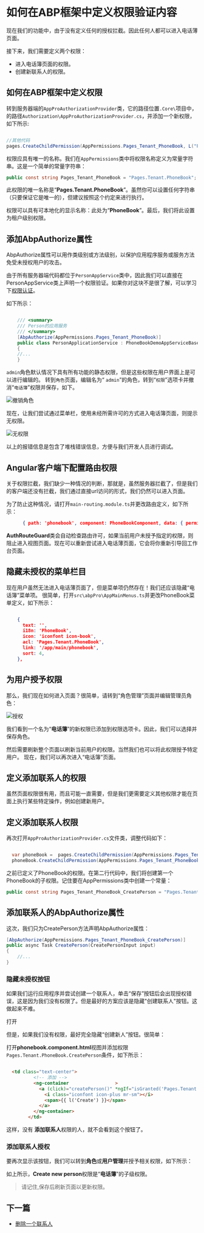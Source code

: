
# 如何在ABP框架中定义权限验证内容


现在我们的功能中，由于没有定义任何的授权拦截。因此任何人都可以进入电话薄页面。

接下来，我们需要定义两个权限：


 
- 进入电话簿页面的权限。
- 创建新联系人的权限。


 
## 如何在ABP框架中定义权限

转到服务器端的`AppProAuthorizationProvider`类，它的路径位置`.Core\`项目中，的路径`Authorization\AppProAuthorizationProvider.cs`，并添加一个新权限，如下所示:

 
 

```csharp

//其他代码
pages.CreateChildPermission(AppPermissions.Pages_Tenant_PhoneBook, L("PhoneBook"), multiTenancySides: MultiTenancySides.Tenant);

```
权限应具有唯一的名称。我们在`AppPermissions`类中将权限名称定义为常量字符串。这是一个简单的常量字符串：
 
```csharp
public const string Pages_Tenant_PhoneBook = "Pages.Tenant.PhoneBook";
```

此权限的唯一名称是“**Pages.Tenant.PhoneBook**”。虽然你可以设置任何字符串（只要保证它是唯一的），但建议按照这个约定来进行执行。


权限可以具有可本地化的显示名称：此处为“**PhoneBook**”。最后，我们将此设置为租户级别权限。



## 添加AbpAuthorize属性

AbpAuthorize属性可以用作类级别或方法级别，以保护应用程序服务或服务方法免受未授权用户的攻击。

由于所有服务器端代码都位于`PersonAppService`类中，因此我们可以直接在PersonAppService类上声明一个权限验证。如果你对这块不是很了解，可以学习下[权限认证](https://www.52abp.com/Wiki/abp-cn/latest/4.4ABP%E5%BA%94%E7%94%A8%E5%B1%82-%E6%9D%83%E9%99%90%E8%AE%A4%E8%AF%81.md)。

如下所示：



```csharp

    /// <summary>
    /// Person的应用服务
    /// </summary>
    [AbpAuthorize(AppPermissions.Pages_Tenant_PhoneBook)]
    public class PersonApplicationService : PhoneBookDemoAppServiceBase, IPersonApplicationService
    {
    //...
    }
```


`admin`角色默认情况下具有所有功能的静态权限，但是这些权限在用户界面上是可以进行编辑的。
转到`角色`页面，编辑名为“ `admin`”的角色，转到“`权限`”选项卡并撤消“`电话簿`”权限并保存，如下。

![撤销角色](images/12.1.png)

现在，让我们尝试通过菜单栏，使用未经所需许可的方式进入电话簿页面，则提示无权限。

![无权限](images/12.2.png)


以上的报错信息是包含了堆栈错误信息，方便与我们开发人员进行调试。

## Angular客户端下配置路由权限

关于权限拦截，我们缺少一种情况的判断，那就是，虽然服务器拦截了，但是我们的客户端还没有拦截，我们通过直接url访问的形式，我们仍然可以进入页面。

为了防止这种情况，请打开`main-routing.module.ts`并更改路由定义，如下所示：


```json
      { path: 'phonebook', component: PhoneBookComponent, data: { permission: 'Pages.Tenant.PhoneBook' } },
```

**AuthRouteGuard**类会自动检查路由许可，如果当前用户未授予指定的权限，则阻止进入视图页面。现在可以重新尝试进入电话薄页面，它会将你重新引导回工作台页面。




## 隐藏未授权的菜单栏目

现在用户虽然无法进入电话薄页面了，但是菜单项仍然存在！我们还应该隐藏“电话簿”菜单项。
很简单，打开`src\abpPro\AppMainMenus.ts`并更改PhoneBook菜单定义，如下所示：

```json

    {
      text: '',
      i18n: 'PhoneBook',
      icon: 'iconfont icon-book',
      acl: 'Pages.Tenant.PhoneBook',
      link: '/app/main/phonebook',
      sort: 4,
    },

```

## 为用户授予权限

那么，我们现在如何进入页面？很简单，请转到“角色管理”页面并编辑管理员角色：

![授权](images/12.3.png)


我们看到一个名为“**电话簿**”的新权限已添加到权限选项卡。因此，我们可以选择并保存角色。

然后需要刷新整个页面以刷新当前用户的权限。当然我们也可以将此权限授予特定用户。
现在，我们可以再次进入“电话簿”页面。

## 定义添加联系人的权限

虽然页面权限很有用，而且可能一直需要，但是我们更需要定义其他权限才能在页面上执行某些特定操作，例如创建新用户。


## 定义添加联系人权限

 

再次打开`AppProAuthorizationProvider.cs`文件类，调整代码如下：

 

```csharp

  var phoneBook =  pages.CreateChildPermission(AppPermissions.Pages_Tenant_PhoneBook, L("PhoneBook"));
  phoneBook.CreateChildPermission(AppPermissions.Pages_Tenant_PhoneBook_CreatePerson, L("CreateNewPerson"));

```

之前已定义了PhoneBook的权限。在第二行代码中，我们将创建第一个PhoneBook的子权限。记住要在AppPermissions类中创建一个常量：

```csharp
public const string Pages_Tenant_PhoneBook_CreatePerson = "Pages.Tenant.PhoneBook.CreatePerson";

```


## 添加联系人的AbpAuthorize属性

这次，我们只为CreatePerson方法声明AbpAuthorize属性：

```csharp
[AbpAuthorize(AppPermissions.Pages_Tenant_PhoneBook_CreatePerson)]
public async Task CreatePerson(CreatePersonInput input)
{
    //...
}
```

### 隐藏未授权按钮

如果我们运行应用程序并尝试创建一个联系人，单击“保存”按钮后会出现授权错误，这是因为我们没有权限了。但是最好的方案应该是隐藏"创建联系人"按钮。这做起来不难。

打开

但是，如果我们没有权限，最好完全隐藏“创建新人”按钮。很简单：

打开**phonebook.component.html**视图并添加权限`Pages.Tenant.PhoneBook.CreatePerson`条件，如下所示：


```html

  <td class="text-center">
          <!-- 添加 -->
          <ng-container                 >
            <a (click)="createPerson()" *ngIf="isGranted('Pages.Tenant.PhoneBook.CreatePerson')"  >
              <i class="iconfont icon-plus mr-sm"></i>
              <span>{{ l('Create') }}</span>
            </a>
          </ng-container>
        </td>

```

这样，没有 **添加联系人**权限的人，就不会看到这个按钮了。

### 添加联系人授权

要再次显示该按钮，我们可以转到**角色**或**用户管理**并授予相关权限，如下所示：





如上所示，**Create new person**权限是“**电话簿**”的子级权限。

> 请记住,保存后刷新页面以更新权限。

 
## 下一篇

- [删除一个联系人](13.Deleting-Person.md)